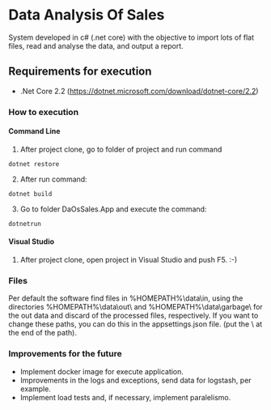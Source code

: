 # Data Analysis Of Sales

System developed in c# (.net core) with the objective to import lots of flat files, read and analyse the data, and output a report.

## Requirements for execution
 * .Net Core 2.2 (https://dotnet.microsoft.com/download/dotnet-core/2.2)
 
### How to execution

#### Command Line

 1) After project clone, go to folder of project and run command
 ```
 dotnet restore
 ```
 2) After run command:
 ```
 dotnet build
 ```
 3) Go to folder DaOsSales.App and execute the command:
 ```
 dotnetrun
 ```
 
 #### Visual Studio
 
  1) After project clone, open project in Visual Studio and push F5. :-)

 
 ### Files
Per default the software find files in %HOMEPATH%\data\in\, using the directories %HOMEPATH%\data\out\ and %HOMEPATH%\data\garbage\ for the out data and discard of the processed files, respectively.
If you want to change these paths, you can do this in the appsettings.json file. (put the \ at the end of the path).

### Improvements for the future

* Implement docker image for execute application.
* Improvements in the logs and exceptions, send data for logstash, per example.
* Implement load tests and, if necessary, implement paralelismo.